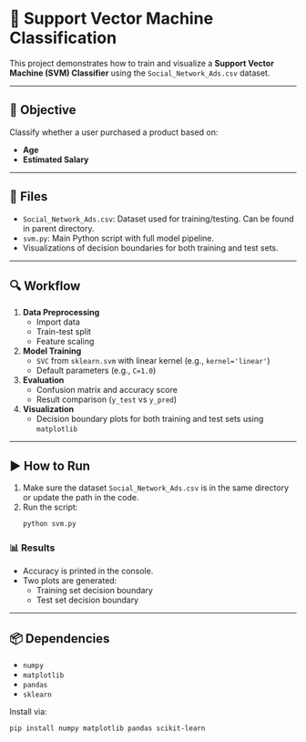 # 🤖 Support Vector Machine Classification

This project demonstrates how to train and visualize a **Support Vector Machine (SVM) Classifier** using the `Social_Network_Ads.csv` dataset.

---

## 📌 Objective

Classify whether a user purchased a product based on:
- **Age**
- **Estimated Salary**

---

## 📁 Files

- `Social_Network_Ads.csv`: Dataset used for training/testing. Can be found in parent directory.
- `svm.py`: Main Python script with full model pipeline.
- Visualizations of decision boundaries for both training and test sets.

---

## 🔍 Workflow

1. **Data Preprocessing**
    - Import data
    - Train-test split
    - Feature scaling
2. **Model Training**
    - `SVC` from `sklearn.svm` with linear kernel (e.g., `kernel='linear'`)
    - Default parameters (e.g., `C=1.0`)
3. **Evaluation**
    - Confusion matrix and accuracy score
    - Result comparison (`y_test` vs `y_pred`)
4. **Visualization**
    - Decision boundary plots for both training and test sets using `matplotlib`

---

## ▶️ How to Run

1. Make sure the dataset `Social_Network_Ads.csv` is in the same directory or update the path in the code.
2. Run the script:
    ```bash
    python svm.py
    ```

### 📊 Results

- Accuracy is printed in the console.
- Two plots are generated:
    - Training set decision boundary
    - Test set decision boundary

---

## 📦 Dependencies

- `numpy`
- `matplotlib`
- `pandas`
- `sklearn`

Install via:

```bash
pip install numpy matplotlib pandas scikit-learn
```